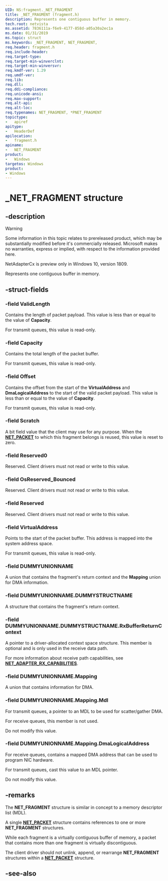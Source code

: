 ```yaml
---
UID: NS:fragment._NET_FRAGMENT
title: _NET_FRAGMENT (fragment.h)
description: Represents one contiguous buffer in memory.
tech.root: netvista
ms.assetid: 7836111a-f6e9-4177-858d-a05a30a2ec1a
ms.date: 01/31/2019
ms.topic: struct
ms.keywords: _NET_FRAGMENT, NET_FRAGMENT, 
req.header: fragment.h
req.include-header:
req.target-type:
req.target-min-winverclnt:
req.target-min-winversvr:
req.kmdf-ver: 1.29
req.umdf-ver:
req.lib:
req.dll:
req.ddi-compliance:
req.unicode-ansi:
req.max-support:
req.alt-api:
req.alt-loc:
req.typenames: NET_FRAGMENT, *PNET_FRAGMENT
topictype: 
-	apiref
apitype: 
-	HeaderDef
apilocation: 
-	fragment.h
apiname: 
-	NET_FRAGMENT
product:
-	Windows
targetos: Windows
product:
- Windows
---
```


# _NET_FRAGMENT structure

## -description

> [!WARNING]
> Some information in this topic relates to prereleased product, which may be substantially modified before it's commercially released. Microsoft makes no warranties, express or implied, with respect to the information provided here.
>
> NetAdapterCx is preview only in Windows 10, version 1809.

Represents one contiguous buffer in memory.

## -struct-fields

### -field ValidLength

Contains the length of packet payload. This value is less than or equal to the value of **Capacity**.

For transmit queues, this value is read-only.

### -field Capacity

Contains the total length of the packet buffer.

For transmit queues, this value is read-only.

### -field Offset

Contains the offset from the start of the **VirtualAddress** and **DmaLogicalAddress** to the start of the valid packet payload. This value is less than or equal to the value of **Capacity**.

For transmit queues, this value is read-only.

### -field Scratch

A bit field value that the client may use for any purpose. When the [**NET_PACKET**](../packet/ns-packet-_net_packet.md) to which this fragment belongs is reused, this value is reset to zero.

### -field Reserved0

Reserved. Client drivers must not read or write to this value.

### -field OsReserved_Bounced

Reserved. Client drivers must not read or write to this value.

### -field Reserved

Reserved. Client drivers must not read or write to this value.

### -field VirtualAddress

Points to the start of the packet buffer. This address is mapped into the system address space.

For transmit queues, this value is read-only.

### -field DUMMYUNIONNAME

A union that contains the fragment's return context and the **Mapping** union for DMA information.

### -field DUMMYUNIONNAME.DUMMYSTRUCTNAME

A structure that contains the fragment's return context.

### -field DUMMYUNIONNAME.DUMMYSTRUCTNAME.RxBufferReturnContext

A pointer to a driver-allocated context space structure. This member is optional and is only used in the receive data path.

For more information about receive path capabilities, see [**NET_ADAPTER_RX_CAPABILITIES**](../netadapter/ns-netadapter-_net_adapter_rx_capabilities.md).

### -field DUMMYUNIONNAME.Mapping

A union that contains information for DMA.
 
### -field DUMMYUNIONNAME.Mapping.Mdl

For transmit queues, a pointer to an MDL to be used for scatter/gather DMA.

For receive queues, this member is not used.

Do not modify this value.
 
### -field DUMMYUNIONNAME.Mapping.DmaLogicalAddress

For receive queues, contains a mapped DMA address that can be used to program NIC hardware.

For transmit queues, cast this value to an MDL pointer.

Do not modify this value.
 
## -remarks

The **NET_FRAGMENT** structure is similar in concept to a memory descriptor list (MDL).

A single [**NET_PACKET**](../packet/ns-packet-_net_packet.md) structure contains references to one or more **NET_FRAGMENT** structures.

While each fragment is a virtually contiguous buffer of memory, a packet that contains more than one fragment is virtually discontiguous.

The client driver should not unlink, append, or rearrange **NET_FRAGMENT** structures within a [**NET_PACKET**](../packet/ns-packet-_net_packet.md) structure.

## -see-also
